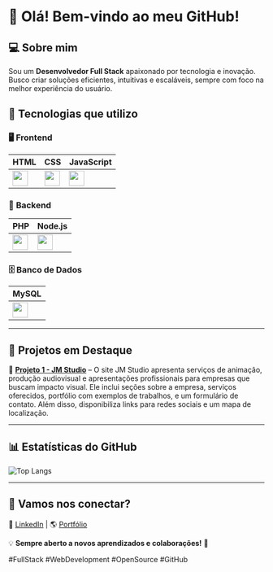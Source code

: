 # 👋 Olá! Bem-vindo ao meu GitHub!

## 💻 Sobre mim  
Sou um **Desenvolvedor Full Stack** apaixonado por tecnologia e inovação. Busco criar soluções eficientes, intuitivas e escaláveis, sempre com foco na melhor experiência do usuário.

## 🚀 Tecnologias que utilizo  

### 🖥️ **Frontend**  
| HTML | CSS | JavaScript |
|------|-----|------------|
| <img src="https://img.icons8.com/color/48/000000/html-5.png" width="30"/> | <img src="https://img.icons8.com/color/48/000000/css3.png" width="30"/> | <img src="https://img.icons8.com/color/48/000000/javascript.png" width="30"/> |

### 💾 **Backend**  
| PHP | Node.js |
|-----|--------|
| <img src="https://img.icons8.com/ios-filled/50/000000/php.png" width="30"/> | <img src="https://img.icons8.com/color/48/000000/nodejs.png" width="30"/> |

### 🗄️ **Banco de Dados**  
| MySQL |  
|--------|
| <img src="https://img.icons8.com/ios-filled/50/000000/mysql-logo.png" width="30"/> | 

---

## 📌 Projetos em Destaque  
🔹 [**Projeto 1 - JM Studio**](https://site-jm-studio.vercel.app) – O site JM Studio apresenta serviços de animação, produção audiovisual e apresentações profissionais para empresas que buscam impacto visual. Ele inclui seções sobre a empresa, serviços oferecidos, portfólio com exemplos de trabalhos, e um formulário de contato. Além disso, disponibiliza links para redes sociais e um mapa de localização.  

---

## 📊 Estatísticas do GitHub  

![Top Langs](https://github-readme-stats.vercel.app/api/top-langs/?username=Jeferson7770&layout=compact&theme=radical)  

---

## 📌 Vamos nos conectar?  
🔗 [LinkedIn](https://www.linkedin.com/in/jefersonmoreiradev/) | 🌎 [Portfólio](https://site-jm-studio.vercel.app)  

💡 **Sempre aberto a novos aprendizados e colaborações!** 🚀  

#FullStack #WebDevelopment #OpenSource #GitHub  


